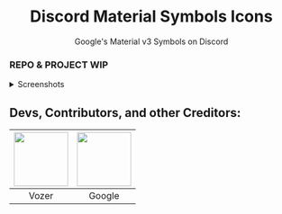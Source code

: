 <h1 align="center">Discord Material Symbols Icons</h1>
<p align="center">Google's Material v3 Symbols on Discord</p>

### REPO & PROJECT WIP

<details>
<summary>Screenshots</summary>
  
![image](https://user-images.githubusercontent.com/76500838/174492507-cbd4ab2d-db8e-4447-a721-516a4c17783e.png)

![image](https://user-images.githubusercontent.com/76500838/174492534-03217496-0c07-456e-91e3-2712080de687.png)


  
</details>

## Devs, Contributors, and other Creditors:
| <a href="https://github.com/SlippingGitty" target="_blank"> <img src="https://avatars.githubusercontent.com/u/76500838?s=460&u=109f1c2012f3e452251391807262ed098f45ec94&v=4" alt="" width="96px" height="96px"> </a> | <a href="https://m3.material.io/styles/icons/overview" target="_blank"> <img src="https://cdn-icons-png.flaticon.com/512/2991/2991148.png" alt="" width="96px" height="96px"> </a> |
|:-:|:-:|
| Vozer | Google |
